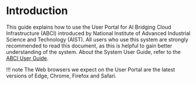 # Introduction

This guide explains how to use the User Portal for AI Bridging Cloud Infrastructure (ABCI) introduced by National Institute of Advanced Industrial Science and Technology (AIST). All users who use this system are strongly recommended to read this document, as this is helpful to gain better understanding of the system. About the System User Guide, refer to the [ABCI User Guide](https://docs.abci.ai/en/).

!!! note
    The Web browsers we expect on the User Portal are the latest versions of Edge, Chrome, Firefox and Safari.
